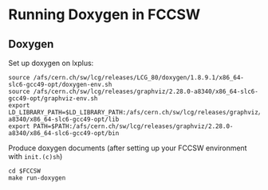 Running Doxygen in FCCSW
==
Doxygen
--
Set up doxygen on lxplus:
~~~~~~~~~~~~~~~~~~~~~~~~~~~~{.sh}
source /afs/cern.ch/sw/lcg/releases/LCG_80/doxygen/1.8.9.1/x86_64-slc6-gcc49-opt/doxygen-env.sh
source /afs/cern.ch/sw/lcg/releases/graphviz/2.28.0-a8340/x86_64-slc6-gcc49-opt/graphviz-env.sh
export LD_LIBRARY_PATH=$LD_LIBRARY_PATH:/afs/cern.ch/sw/lcg/releases/graphviz/2.28.0-a8340/x86_64-slc6-gcc49-opt/lib
export PATH=$PATH:/afs/cern.ch/sw/lcg/releases/graphviz/2.28.0-a8340/x86_64-slc6-gcc49-opt/bin
~~~~~~~~~~~~~~~~~~~~~~~~~~~~

Produce doxygen documents (after setting up your FCCSW environment with `init.(c)sh`)
~~~~~~~~~~~~~~~~~~~~~~~~~~~~{.sh}
cd $FCCSW
make run-doxygen
~~~~~~~~~~~~~~~~~~~~~~~~~~~~
